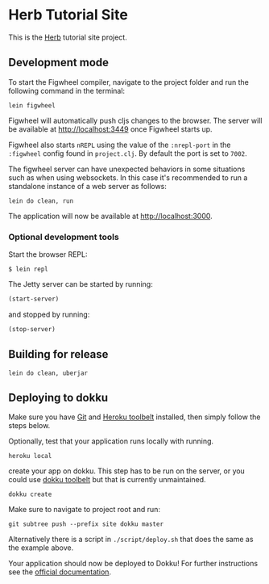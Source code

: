 # Herb Tutorial Site

This is the [Herb](https://github.com/roosta/herb) tutorial site project.

## Development mode

To start the Figwheel compiler, navigate to the project folder and run
the following command in the terminal:

```
lein figwheel
```

Figwheel will automatically push cljs changes to the browser. The
server will be available at
[http://localhost:3449](http://localhost:3449) once Figwheel starts
up.

Figwheel also starts `nREPL` using the value of the `:nrepl-port` in
the `:figwheel` config found in `project.clj`. By default the port is
set to `7002`.

The figwheel server can have unexpected behaviors in some situations
such as when using websockets. In this case it's recommended to run a
standalone instance of a web server as follows:

```
lein do clean, run
```

The application will now be available at [http://localhost:3000](http://localhost:3000).


### Optional development tools

Start the browser REPL:

```
$ lein repl
```
The Jetty server can be started by running:

```clojure
(start-server)
```
and stopped by running:
```clojure
(stop-server)
```


## Building for release

```
lein do clean, uberjar
```

## Deploying to dokku

Make sure you have [Git](http://git-scm.com/downloads) and [Heroku
toolbelt](https://toolbelt.heroku.com/) installed, then simply follow
the steps below.

Optionally, test that your application runs locally with running.

```
heroku local
```

create your app on dokku. This step has to be run on the server, or
you could use [dokku toolbelt](https://github.com/digitalsadhu/dokku-toolbelt) 
but that is currently unmaintained.

```
dokku create
```

Make sure to navigate to project root and run:

```
git subtree push --prefix site dokku master
```

Alternatively there is a script in `./script/deploy.sh` that does the
same as the example above.

Your application should now be deployed to Dokku!  For further
instructions see the [official
documentation](http://dokku.viewdocs.io/dokku/).
